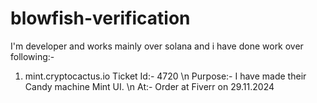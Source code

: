 # blowfish-verification

I'm developer and works mainly over solana and i have done work over following:-

1. mint.cryptocactus.io
   Ticket Id:- 4720 \n
   Purpose:- I have made their Candy machine Mint UI. \n
   At:- Order at Fiverr on 29.11.2024
